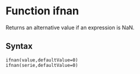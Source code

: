 # Function ifnan

Returns an alternative value if an expression is NaN.

## Syntax
```
ifnan(value,defaultValue=0)
ifnan(serie,defaultValue=0)
```